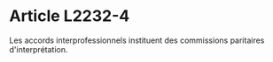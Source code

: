 # Article L2232-4

Les accords interprofessionnels instituent des commissions paritaires d'interprétation.